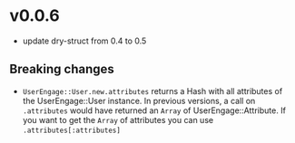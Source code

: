 # v0.0.6

  * update dry-struct from 0.4 to 0.5

## Breaking changes

  * `UserEngage::User.new.attributes` returns a Hash with all attributes of the UserEngage::User instance.
     In previous versions, a call on `.attributes` would have returned an `Array` of UserEngage::Attribute.
     If you want to get the `Array` of attributes you can use `.attributes[:attributes]`
